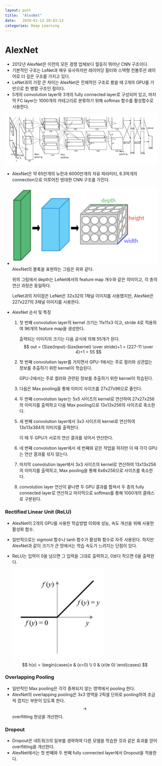 ```yaml
---
layout: post
title:  "AlexNet"
date:   2020-01-13 20:43:13
categories: Deep Learning
---
```




# AlexNet

- 2012년 AlexNet은 이전의 모든 경쟁 업체보다 월등히 뛰어난 CNN 구조이다.
- 기본적인 구조는 LeNet과 매우 유사하지만 레이어당 필터와 스택형 컨볼루션 레이어로 더 깊은 구조를 가지고 있다.
- LeNet과의 가장 큰 차이는 AlexNet은 전체적인 구조로 봤을 때 2개의 GPU를 기반으로 한 병렬 구조인 점이다.
- 5개의 convolution layer와 3개의 fully connected layer로 구성되어 있고, 마지막 FC layer는 1000개의 카테고리로 분류하기 위해 softmax 함수를 활성함수로 사용한다. 

![](https://raw.githubusercontent.com/Jonsuff/MLstudy/master/images/AlexNet_structure.png)

- AlexNet은 약 65만개의 뉴런과 6000만개의 자유 파라미터, 6.3억개의 connection으로 이루어진 방대한 CNN 구조를 가진다.

- ![](https://raw.githubusercontent.com/Jonsuff/MLstudy/master/images/AlexNet_block_image.png)AlexNet의 블록을 표현하는 그림은 위와 같다.

  위의 그림에서 depth는 LeNet에서의 feature map 개수와 같은 의미이고, 각 층의 연산 과정은 동일하다.

  LeNet과의 차이점은 LeNet은 32x32의 1채널 이미지를 사용했지만, AlexNet은 227x227의 3채널 이미지를 사용한다. 

- AlexNet 순서 및 특징

  1. 첫 번째 convolution layer의 kernel 크기는 11x11x3 이고, stride 4로 적용하여 96개의 feature map을 생성한다.

     출력되는 이미지의 크기는 다음 공식에 의해 55개가 된다.
     $$
     out = {Size(Input)-Size(kernel) \over stride}+1 = {227-11 \over 4}+1 = 55
     $$

  2. 첫 번째 convolution layer를 거치면서 GPU-1에서는 주로 컬러와 상관없는 정보를 추출하기 위한 kernel이 학습된다. 

     GPU-2에서는 주로 컬러와 관련된 정보를 추출하기 위한 kernel이 학습된다.

  3. 다음은 Max pooling을 통해 이미지 사이즈를 27x27x96으로 줄인다.

  4. 두 번째 convolution layer는 5x5 사이즈의 kernel로 연산하여 27x27x256의 이미지를 출력하고 다음 Max pooling으로 13x13x256의 사이즈로 축소한다.

  5. 세 번째 convolution layer에서 3x3 사이즈의 kernel로 연산하여 13x13x384의 이미지를 출력한다.

     이 때 두 GPU가 서로의 연산 결과를 섞어서 연산한다.

  6. 네 번째 convolution layer에서 세 번째와 같은 작업을 하지만 이 때 각각 GPU는 연산 결과를 섞지 않는다.

  7. 마지막 convolution layer에서 3x3 사이즈의 kernel로 연산하여 13x13x256의 이미지를 출력하고, Max pooling을 통해 6x6x256으로 사이즈를 축소한다.

  8. convolution layer 연산이 끝나면 두 GPU 결과를 합쳐서 두 층의 fully connected layer로 연산하고 마지막으로 softmax를 통해 1000개의 클래스로 구분된다.



### Rectified Linear Unit (ReLU)

- AlexNet이 2개의 GPU를 사용한 학습방법 이외에 성능, 속도 개선을 위해 사용한 활성화 함수.

- 일반적으로는 sigmoid 함수나 tanh 함수가 활성화 함수로 자주 사용된다. 하지만 AlexNet과 같이 크기가 큰 망에서는 학습 속도가 느려지는 단점이 있다.

- ReLU는 입력이 0을 넘으면 그 입력을 그대로 출력하고, 0보다 작으면 0을 출력한다.

  ![](https://raw.githubusercontent.com/Jonsuff/MLstudy/master/images/ReLU_image.png)
  $$
  h(x) = \begin{cases}x & (x>0) \\ 0 & (x\le 0) \end{cases}
  $$
  

### Overlapping Pooling

- 일반적인 Max pooling은 각각 중복되지 않는 영역에서 pooling 한다.
- AlexNet의 overlapping pooling은 3x3 영역을 2픽셀 단위로 pooling하여 조금씩 겹치는 부분이 있도록 한다. $$\rightarrow$$ overfitting 현상을 개선한다.



### Dropout

- Dropout은 네트워크의 일부를 생략하여 다른 모델을 학습한 것과 같은 효과를 얻어 overfitting을 개선한다.
- AlexNet에서는 첫 번째와 두 번째 fully connected layer에서 Dropout을 적용한다.
